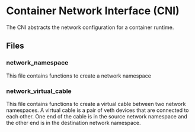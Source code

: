 # Container Network Interface (CNI)

The CNI abstracts the network configuration for a container runtime.

## Files

### network_namespace

This file contains functions to create a network namespace

### network_virtual_cable

This file contains functions to create a virtual cable between two network namespaces. A virtual cable is a pair of
veth devices that are connected to each other. One end of the cable is in the source network namespace and the other
end is in the destination network namespace.